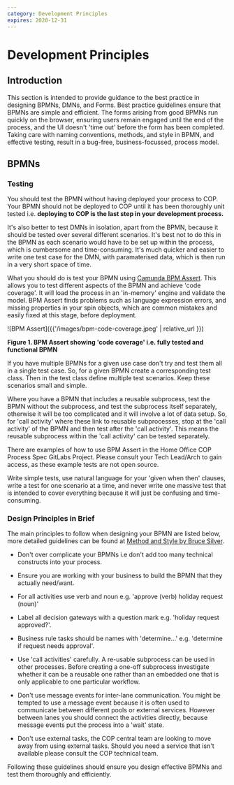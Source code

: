 ```yaml
---
category: Development Principles
expires: 2020-12-31
---
```


# Development Principles

## Introduction
This section is intended to provide guidance to the best practice in designing BPMNs, DMNs, and Forms.
Best practice guidelines ensure that BPMNs are simple and efficient. The forms arising from good BPMNs run quickly on the browser, ensuring users remain engaged until the end of the process, and the UI doesn't 'time out' before the form has been completed. Taking care with naming conventions, methods, and style in BPMN, and effective testing, result in a bug-free, business-focussed, process model.

## BPMNs

### Testing

You should test the BPMN without having deployed your process to COP. Your BPMN should not be deployed to COP until it has been thoroughly unit tested i.e. **deploying to COP is the last step in your development process.**

It's also better to test DMNs in isolation, apart from the BPMN, because it should be tested over several different scenarios. It's best not to do this in the BPMN as each scenario would have to be set up within the process, which is cumbersome and time-consuming. It's much quicker and easier to write one test case for the DMN, with paramaterised data, which is then run in a very short space of time.

What you should do is test your BPMN using [Camunda BPM Assert](https://github.com/camunda/camunda-bpm-assert). This allows you to test different aspects of the BPMN and achieve 'code coverage'. It will load the process in an 'in-memory' engine and validate the model. BPM Assert finds problems such as language expression errors, and missing properties in your spin objects, which are common mistakes and easily fixed at this stage, before deployment.  

![BPM Assert]({{'/images/bpm-code-coverage.jpeg' | relative_url }})

**Figure 1. BPM Assert showing 'code coverage' i.e. fully tested and functional BPMN**

If you have multiple BPMNs for a given use case don't try and test them all in a single test case. So, for a given BPMN create a corresponding test class. Then in the test class define multiple test scenarios. Keep these scenarios small and simple.

Where you have a BPMN that includes a reusable subprocess, test the BPMN without the subprocess, and test the subprocess itself separately, otherwise it will be too complicated and it will involve a lot of data setup. So, for 'call activity' where these link to reusable subprocesses, stop at the 'call activity' of the BPMN and then test after the 'call activity'. This means the reusable subprocess within the 'call activity' can be tested separately.

There are examples of how to use BPM Assert in the Home Office COP Process Spec GitLabs Project. Please consult your Tech Lead/Arch to gain access, as these example tests are not open source.

Write simple tests, use natural language for your 'given when then' clauses, write a test for one scenario at a time, and never write one massive test that is intended to cover everything because it will just be confusing and time-consuming.


### Design Principles in Brief

The main principles to follow when designing your BPMN are listed below, more detailed guidelines can be found at [Method and Style by Bruce Silver](https://methodandstyle.com).

* Don't over complicate your BPMNs i.e don't add too many technical constructs into your process.

* Ensure you are working with your business to build the BPMN that they actually need/want.

* For all activities use verb and noun e.g. 'approve (verb) holiday request (noun)'

* Label all decision gateways with a question mark e.g. 'holiday request approved?'.

* Business rule tasks should be names with 'determine...' e.g. 'determine if request needs approval'.

* Use 'call activities' carefully. A re-usable subprocess can be used in other processes. Before creating a one-off subprocess investigate whether it can be a reusable one rather than an embedded one that is only applicable to one particular workflow.

* Don't use message events for inter-lane communication. You might be tempted to use a message event because it is often used to communicate between different pools or external services. However between lanes you should connect the activities directly, because message events put the process into a 'wait' state.

* Don't use external tasks, the COP central team are looking to move away from using external tasks. Should you need a service that isn't available please consult the COP technical team.

Following these guidelines should ensure you design effective BPMNs and test them thoroughly and efficiently.
